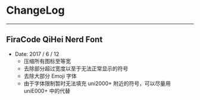 # ChangeLog
-----------------------------------------
## FiraCode QiHei Nerd Font
- Date: 2017 / 6 / 12
  + 压缩所有图标至等宽
  + 去除部分超过宽度以至于无法正常显示的符号
  + 去除大部分 Emoji 字体
  + 由于字体限制暂时无法填充 uni2000+ 附近的符号，可以尽量用 uniE000+ 中的代替